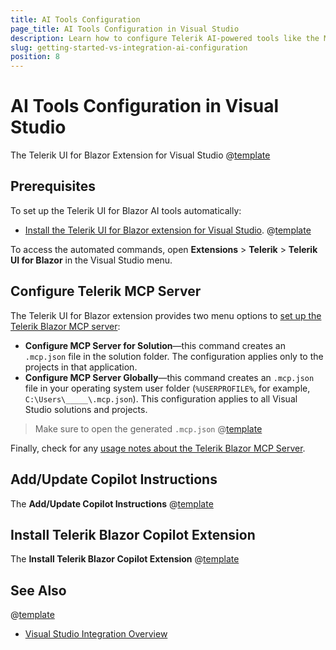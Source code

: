 ```yaml
---
title: AI Tools Configuration
page_title: AI Tools Configuration in Visual Studio
description: Learn how to configure Telerik AI-powered tools like the MCP server and GitHub Copilot extension for Telerik UI for Blazor development in Visual Studio.
slug: getting-started-vs-integration-ai-configuration
position: 8
---
```


# AI Tools Configuration in Visual Studio

The Telerik UI for Blazor Extension for Visual Studio @[template](/_contentTemplates/common/ai-coding-assistant.md#vs-intro)

## Prerequisites

To set up the Telerik UI for Blazor AI tools automatically:

* [Install the Telerik UI for Blazor extension for Visual Studio](slug:getting-started-vs-integration-overview).
@[template](/_contentTemplates/common/ai-coding-assistant.md#prerequisites)

To access the automated commands, open **Extensions** > **Telerik** > **Telerik UI for Blazor** in the Visual Studio menu.

## Configure Telerik MCP Server

The Telerik UI for Blazor extension provides two menu options to [set up the Telerik Blazor MCP server](slug:ai-mcp-server#visual-studio):

* **Configure MCP Server for Solution**&mdash;this command creates an `.mcp.json` file in the solution folder. The configuration applies only to the projects in that application.
* **Configure MCP Server Globally**&mdash;this command creates an `.mcp.json` file in your operating system user folder (`%USERPROFILE%`, for example, `C:\Users\_____\.mcp.json`). This configuration applies to all Visual Studio solutions and projects.

> Make sure to open the generated `.mcp.json` @[template](/_contentTemplates/common/ai-coding-assistant.md#verify-license-key)

Finally, check for any [usage notes about the Telerik Blazor MCP Server](slug:ai-mcp-server#visual-studio).

## Add/Update Copilot Instructions

The **Add/Update Copilot Instructions** @[template](/_contentTemplates/common/ai-coding-assistant.md#copilot-instructions)

## Install Telerik Blazor Copilot Extension

The **Install Telerik Blazor Copilot Extension** @[template](/_contentTemplates/common/ai-coding-assistant.md#command-github-app)

## See Also

@[template](/_contentTemplates/common/ai-coding-assistant.md#see-also)
* [Visual Studio Integration Overview](slug:getting-started-vs-integration-overview)
